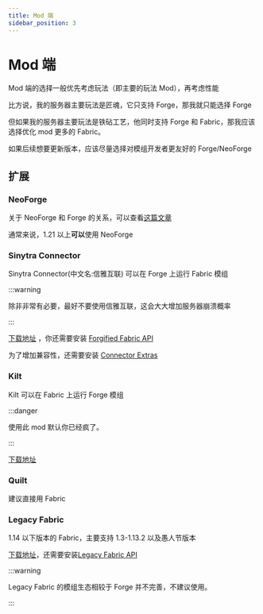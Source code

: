 ```yaml
---
title: Mod 端
sidebar_position: 3
---
```


# Mod 端

Mod 端的选择一般优先考虑玩法（即主要的玩法 Mod），再考虑性能

比方说，我的服务器主要玩法是匠魂，它只支持 Forge，那我就只能选择 Forge

但如果我的服务器主要玩法是铁砧工艺，他同时支持 Forge 和 Fabric，那我应该选择优化 mod 更多的 Fabric。

如果后续想要更新版本，应该尽量选择对模组开发者更友好的 Forge/NeoForge

## 扩展

### NeoForge

关于 NeoForge 和 Forge 的关系，可以查看[这篇文章](https://www.bilibili.com/opus/827402209530478597)

通常来说，1.21 以上**可以**使用 NeoForge

### Sinytra Connector

Sinytra Connector(中文名:信雅互联) 可以在 Forge 上运行 Fabric 模组

:::warning

除非非常有必要，最好不要使用信雅互联，这会大大增加服务器崩溃概率

:::

[下载地址](https://www.mcmod.cn/class/11627.html)
，你还需要安装 [Forgified Fabric API](https://www.mcmod.cn/class/11464.html)

为了增加兼容性，还需要安装 [Connector Extras](https://www.mcmod.cn/class/12197.html)

### Kilt

Kilt 可以在 Fabric 上运行 Forge 模组

:::danger

使用此 mod 默认你已经疯了。

:::

[下载地址](https://www.mcmod.cn/class/16277.html)

### Quilt

建议直接用 Fabric

### Legacy Fabric

1.14 以下版本的 Fabric，主要支持 1.3-1.13.2 以及愚人节版本

[下载地址](https://www.mcmod.cn/class/3391.html)，还需要安装[Legacy Fabric API](https://www.mcmod.cn/class/3398.html)

:::warning

Legacy Fabric 的模组生态相较于 Forge 并不完善，不建议使用。

:::

